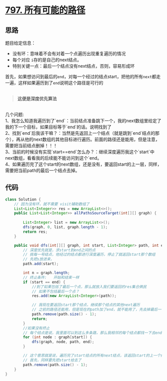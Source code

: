 # [797. 所有可能的路径](https://leetcode-cn.com/problems/all-paths-from-source-to-target/)

## 思路
题目给定信息：
- 没有环：意味着不会有对着一个点遍历出现重复遍历的情况
- 每个对应 `i`存的是自己的next结点。
- 特别关键一点：最后一个结点没有next结点，否则，容易形成环

首先，如果想访问到最后的`end`，对每一个经过的结点start，把他的所有`next`都走一遍，这样如果遍历到了`end`说明这个路径是可行的<br/>
<br/>
> **这便是深度优先算法**<br/>
<br/>
几个问题:<br/>
1、我怎么知道我遍历到了`end`：当前结点准备跳下一个，我的next数组里给定了我的下一个目标，如果目标等于`end`的话。说明找到了<br/>
2、找到`end`后我该干嘛？：当然是先返回上一个结点（就是跳到`end`结点的那个），再从他的next数组的其他目标进行遍历。前面的路径还是能用，但是注意，需要把当前结点删掉！！！<br/>
3、当前的时候没有实现`start==end`怎么办？：继续深度遍历我这个`start`中next数组，看看我的后续能不能访问到这个`end。<br/>
4、如果遍历完了这个start的next数组，还是没有，要返回start的上一层，同样，需要把当前path的最后一个结点去掉。<br/>


## 代码
```java
class Solution {
    // 因为没有环，就不需要 visit辅助数组了
    List<List<Integer>> res = new ArrayList<>();
    public List<List<Integer>> allPathsSourceTarget(int[][] graph) {
        
        List<Integer> list = new ArrayList<>();
        dfs(graph, 0, list, graph.length - 1);
        return res;
    }

    public void dfs(int[][] graph, int start, List<Integer> path, int end) {
        // 深度优先就是，求start到end之间的点
        // 挑每一号结点，他经过的结点都进行深度遍历，停止了就返回start那个数组
        // 先把s放进来，
        path.add(start);

        int n = graph.length;
        // 终止条件:   开始和结束一样
        if (start == end) {
            //到了如果包括了最后一个点，那么就放入我们要返回的res集合俩民
            // 如果不包括最后一个点？
            res.add(new ArrayList<Integer>(path));

            // 我现在要返回start那个结点，继续那个结点的其他next遍历
            // 之前的路径还能用，但是现在的path加了end，就不能用了，先去掉最后一个加进去的
            path.remove(path.size() - 1);
            return;
        }
        //如果没有终止
        // 每个结点是说，我里面可以到这么多条路，那么我相邻的每个结点都找一下去end的路
        for (int node : graph[start]) {
            dfs(graph, node, path, end);
        }

        // 这个意思就是说，遍历完了start结点的所有next结点，该返回start的上一个结点了
        // 首先，同样要先把start给去了
        path.remove(path.size() - 1);
    }
}

```
